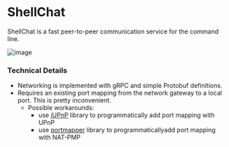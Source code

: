 # ShellChat
ShellChat is a fast peer-to-peer communication service for the command line.

![image](https://github.com/user-attachments/assets/d8979191-242d-41aa-afe3-e7920c2e65b3)

### Technical Details
- Networking is implemented with gRPC and simple Protobuf definitions.
- Requires an existing port mapping from the network gateway to a local port. This is pretty inconvenient.
  - Possible workarounds:
    - use [jUPnP](https://github.com/jupnp/jupnp) library to programmatically add port mapping with UPnP
    - use [portmapper](https://github.com/offbynull/portmapper) library to programmaticallyadd port mapping with NAT-PMP
